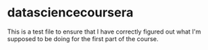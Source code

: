 datasciencecoursera
===================

This is a test file to ensure that I have correctly figured out what I'm supposed to be doing for the first part of the course.
